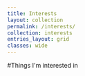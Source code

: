 ```yaml
---
title: Interests
layout: collection
permalink: /interests/
collection: interests
entries_layout: grid
classes: wide
---
```


#Things I'm interested in 